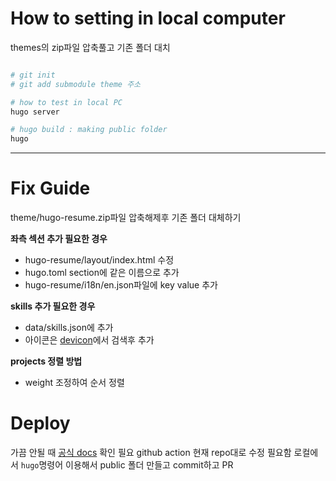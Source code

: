 # How to setting in local computer

themes의 zip파일 압축풀고 기존 폴더 대치
```sh

# git init 
# git add submodule theme 주소

# how to test in local PC
hugo server

# hugo build : making public folder
hugo
```

---

# Fix Guide

theme/hugo-resume.zip파일 압축해제후 기존 폴더 대체하기

**좌측 섹션 추가 필요한 경우**
- hugo-resume/layout/index.html 수정
- hugo.toml section에 같은 이름으로 추가
- hugo-resume/i18n/en.json파일에 key value 추가

**skills 추가 필요한 경우**
- data/skills.json에 추가
- 아이콘은 [devicon](https://devicon.dev/)에서 검색후 추가


**projects 정렬 방법**
- weight 조정하여 순서 정렬

# Deploy

가끔 안될 때 [공식 docs](https://gohugo.io/hosting-and-deployment/hosting-on-github/) 확인 필요
github action 현재 repo대로 수정 필요함
로컬에서 `hugo`명령어 이용해서 public 폴더 만들고 commit하고 PR
